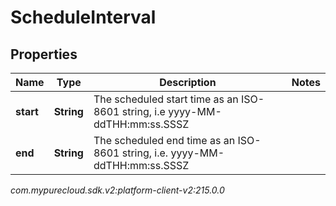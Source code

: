 # ScheduleInterval


## Properties

| Name | Type | Description | Notes |
| ------------ | ------------- | ------------- | ------------- |
| **start** | **String** | The scheduled start time as an ISO-8601 string, i.e yyyy-MM-ddTHH:mm:ss.SSSZ |  |
| **end** | **String** | The scheduled end time as an ISO-8601 string, i.e. yyyy-MM-ddTHH:mm:ss.SSSZ |  |




_com.mypurecloud.sdk.v2:platform-client-v2:215.0.0_
